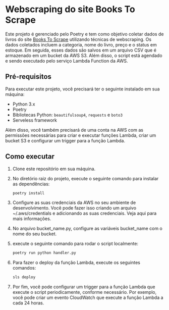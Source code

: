 # Webscraping do site Books To Scrape

Este projeto é gerenciado pelo Poetry e tem como objetivo coletar dados de livros do site [Books To Scrape](http://books.toscrape.com/) utilizando técnicas de webscraping. Os dados coletados incluem a categoria, nome do livro, preço e o status em estoque. Em seguida, esses dados são salvos em um arquivo CSV que é armazenado em um bucket da AWS S3. Além disso, o script está agendado e sendo executado pelo serviço Lambda Function da AWS.

## Pré-requisitos

Para executar este projeto, você precisará ter o seguinte instalado em sua máquina:

- Python 3.x
- Poetry
- Bibliotecas Python: `beautifulsoup4`, `requests` e `boto3`
- Serveless framework

Além disso, você também precisará de uma conta na AWS com as permissões necessárias para criar e executar funções Lambda, criar um bucket S3 e configurar um trigger para a função Lambda.

## Como executar

1. Clone este repositório em sua máquina.
2. No diretório raiz do projeto, execute o seguinte comando para instalar as dependências:

   ```bash
   poetry install

3. Configure as suas credenciais da AWS no seu ambiente de desenvolvimento. Você pode fazer isso criando um arquivo ~/.aws/credentials e adicionando as suas credenciais. Veja aqui para mais informações.

4. No arquivo bucket_name.py, configure as variáveis bucket_name com o nome do seu bucket.

5. execute o seguinte comando para rodar o script localmente:
 
   ```bash
   poetry run python handler.py

6. Para fazer o deploy da função Lambda, execute os seguintes comandos:

   ```bash
   sls deploy

7. Por fim, você pode configurar um trigger para a função Lambda que execute o script periodicamente, conforme necessário. Por exemplo, você pode criar um evento CloudWatch que execute a função Lambda a cada 24 horas.
